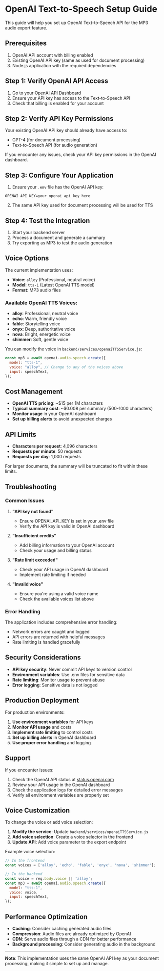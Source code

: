 # OpenAI Text-to-Speech Setup Guide

This guide will help you set up OpenAI Text-to-Speech API for the MP3 audio export feature.

## Prerequisites

1. OpenAI API account with billing enabled
2. Existing OpenAI API key (same as used for document processing)
3. Node.js application with the required dependencies

## Step 1: Verify OpenAI API Access

1. Go to your [OpenAI API Dashboard](https://platform.openai.com/api-keys)
2. Ensure your API key has access to the Text-to-Speech API
3. Check that billing is enabled for your account

## Step 2: Verify API Key Permissions

Your existing OpenAI API key should already have access to:
- GPT-4 (for document processing)
- Text-to-Speech API (for audio generation)

If you encounter any issues, check your API key permissions in the OpenAI dashboard.

## Step 3: Configure Your Application

1. Ensure your `.env` file has the OpenAI API key:
```env
OPENAI_API_KEY=your_openai_api_key_here
```

2. The same API key used for document processing will be used for TTS

## Step 4: Test the Integration

1. Start your backend server
2. Process a document and generate a summary
3. Try exporting as MP3 to test the audio generation

## Voice Options

The current implementation uses:
- **Voice**: `alloy` (Professional, neutral voice)
- **Model**: `tts-1` (Latest OpenAI TTS model)
- **Format**: MP3 audio files

### Available OpenAI TTS Voices:
- **alloy**: Professional, neutral voice
- **echo**: Warm, friendly voice
- **fable**: Storytelling voice
- **onyx**: Deep, authoritative voice
- **nova**: Bright, energetic voice
- **shimmer**: Soft, gentle voice

You can modify the voice in `backend/services/openaiTTSService.js`:

```javascript
const mp3 = await openai.audio.speech.create({
  model: "tts-1",
  voice: "alloy", // Change to any of the voices above
  input: speechText,
});
```

## Cost Management

- **OpenAI TTS pricing**: ~$15 per 1M characters
- **Typical summary cost**: ~$0.008 per summary (500-1000 characters)
- **Monitor usage** in your OpenAI dashboard
- **Set up billing alerts** to avoid unexpected charges

## API Limits

- **Characters per request**: 4,096 characters
- **Requests per minute**: 50 requests
- **Requests per day**: 1,000 requests

For larger documents, the summary will be truncated to fit within these limits.

## Troubleshooting

### Common Issues

1. **"API key not found"**
   - Ensure OPENAI_API_KEY is set in your .env file
   - Verify the API key is valid in OpenAI dashboard

2. **"Insufficient credits"**
   - Add billing information to your OpenAI account
   - Check your usage and billing status

3. **"Rate limit exceeded"**
   - Check your API usage in OpenAI dashboard
   - Implement rate limiting if needed

4. **"Invalid voice"**
   - Ensure you're using a valid voice name
   - Check the available voices list above

### Error Handling

The application includes comprehensive error handling:
- Network errors are caught and logged
- API errors are returned with helpful messages
- Rate limiting is handled gracefully

## Security Considerations

- **API key security**: Never commit API keys to version control
- **Environment variables**: Use .env files for sensitive data
- **Rate limiting**: Monitor usage to prevent abuse
- **Error logging**: Sensitive data is not logged

## Production Deployment

For production environments:

1. **Use environment variables** for API keys
2. **Monitor API usage** and costs
3. **Implement rate limiting** to control costs
4. **Set up billing alerts** in OpenAI dashboard
5. **Use proper error handling** and logging

## Support

If you encounter issues:

1. Check the OpenAI API status at [status.openai.com](https://status.openai.com)
2. Review your API usage in the OpenAI dashboard
3. Check the application logs for detailed error messages
4. Verify all environment variables are properly set

## Voice Customization

To change the voice or add voice selection:

1. **Modify the service**: Update `backend/services/openaiTTSService.js`
2. **Add voice selection**: Create a voice selector in the frontend
3. **Update API**: Add voice parameter to the export endpoint

Example voice selection:
```javascript
// In the frontend
const voices = ['alloy', 'echo', 'fable', 'onyx', 'nova', 'shimmer'];

// In the backend
const voice = req.body.voice || 'alloy';
const mp3 = await openai.audio.speech.create({
  model: "tts-1",
  voice: voice,
  input: speechText,
});
```

## Performance Optimization

- **Caching**: Consider caching generated audio files
- **Compression**: Audio files are already optimized by OpenAI
- **CDN**: Serve audio files through a CDN for better performance
- **Background processing**: Consider generating audio in the background

---

**Note**: This implementation uses the same OpenAI API key as your document processing, making it simple to set up and manage. 